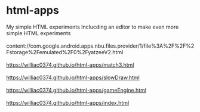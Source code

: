 # html-apps
My simple HTML experiments
Inclucding an editor to make even more simple HTML experiments
<br><br>
content://com.google.android.apps.nbu.files.provider/1/file%3A%2F%2F%2Fstorage%2Femulated%2F0%2FyatzeeV2.html
<br><br>
https://williac0374.github.io/html-apps/match3.html
<br><br>
https://williac0374.github.io/html-apps/slowDraw.html
<br><br>
https://williac0374.github.io/html-apps/gameEngine.html
<br><br>
https://williac0374.github.io/html-apps/index.html
